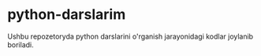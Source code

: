# python-darslarim
Ushbu repozetoryda python darslarini o'rganish jarayonidagi kodlar joylanib boriladi.
